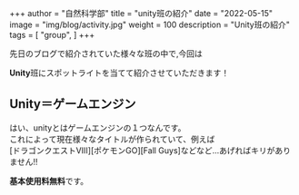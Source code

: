 +++
author = "自然科学部"
title = "unity班の紹介"
date = "2022-05-15"
image = "img/blog/activity.jpg"
weight = 100
description = "Unity班の紹介"
tags = [
    "group",
]
+++

先日のブログで紹介されていた様々な班の中で,今回は

**Unity**班にスポットライトを当てて紹介させていただきます！

## Unity＝ゲームエンジン
はい、unityとはゲームエンジンの１つなんです。  
これによって現在様々なタイトルが作られていて、例えば  
[ドラゴンクエストⅧ][ポケモンGO][Fall Guys]などなど...あげればキリがありません!!  

**基本使用料無料**です。

